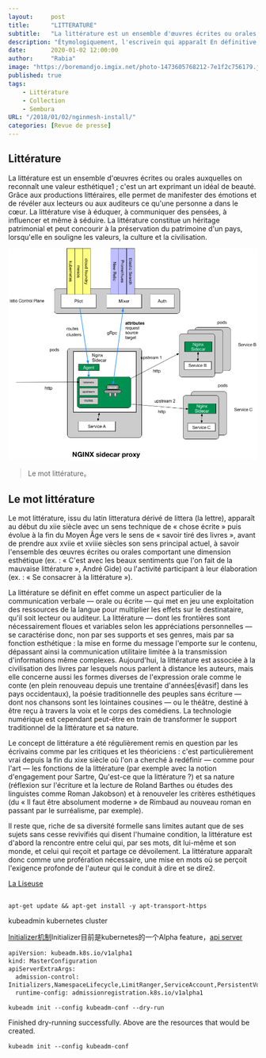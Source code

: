 ```yaml
---
layout:     post 
title:      "LITTERATURE"
subtitle:   "La littérature est un ensemble d'œuvres écrites ou orales auxquelles on reconnaît"
description: "Étymologiquement, l'escrivein qui apparaît En définitive, quels que soient les choix esthétiques de chaque auteur de ce recueil, le démon de la haine y est toujours nommé, seul moyen de l’exorciser. Muzirankoni, l’imbattable du Rwandais Augustin Gasake se termine par cette jolie invite, sans doute rituelle : « Je remets le conte là où je l’ai détaché, qui veut le perpétuer le prend. Et s’il est un endroit du monde où cela mérite d’être inlassablement rappelé…"
date:       2020-01-02 12:00:00
author:     "Rabia"
image: "https://boremandjo.imgix.net/photo-1473605768212-7e1f2c756179.jpg"
published: true
tags:
    - Littérature 
    - Collection
    - Sembura
URL: "/2018/01/02/nginmesh-install/"
categories: [Revue de presse]
---
```


## Littérature

La littérature est un ensemble d'œuvres écrites ou orales auxquelles on reconnaît une valeur esthétique1 ; c'est un art exprimant un idéal de beauté. Grâce aux productions littéraires, elle permet de manifester des émotions et de révéler aux lecteurs ou aux auditeurs ce qu'une personne a dans le cœur. La littérature vise à éduquer, à communiquer des pensées, à influencer et même à séduire. La littérature constitue un héritage patrimonial et peut concourir à la préservation du patrimoine d'un pays, lorsqu'elle en souligne les valeurs, la culture et la civilisation.

<!--more-->
![Nginmesh sidecar proxy](https://raw.githubusercontent.com/nginmesh/nginmesh/master/images/nginx_sidecar.png)

> Le mot littérature。

## Le mot littérature

Le mot littérature, issu du latin litteratura dérivé de littera (la lettre), apparaît au début du xiie siècle avec un sens technique de « chose écrite » puis évolue à la fin du Moyen Âge vers le sens de « savoir tiré des livres », avant de prendre aux xviie et xviiie siècles son sens principal actuel, à savoir l'ensemble des œuvres écrites ou orales comportant une dimension esthétique (ex. : « C'est avec les beaux sentiments que l'on fait de la mauvaise littérature », André Gide) ou l'activité participant à leur élaboration (ex. : « Se consacrer à la littérature »).

La littérature se définit en effet comme un aspect particulier de la communication verbale — orale ou écrite — qui met en jeu une exploitation des ressources de la langue pour multiplier les effets sur le destinataire, qu'il soit lecteur ou auditeur. La littérature — dont les frontières sont nécessairement floues et variables selon les appréciations personnelles — se caractérise donc, non par ses supports et ses genres, mais par sa fonction esthétique : la mise en forme du message l'emporte sur le contenu, dépassant ainsi la communication utilitaire limitée à la transmission d'informations même complexes. Aujourd'hui, la littérature est associée à la civilisation des livres par lesquels nous parlent à distance les auteurs, mais elle concerne aussi les formes diverses de l'expression orale comme le conte (en plein renouveau depuis une trentaine d'années[évasif] dans les pays occidentaux), la poésie traditionnelle des peuples sans écriture — dont nos chansons sont les lointaines cousines — ou le théâtre, destiné à être reçu à travers la voix et le corps des comédiens. La technologie numérique est cependant peut-être en train de transformer le support traditionnel de la littérature et sa nature.

Le concept de littérature a été régulièrement remis en question par les écrivains comme par les critiques et les théoriciens : c'est particulièrement vrai depuis la fin du xixe siècle où l'on a cherché à redéfinir — comme pour l'art — les fonctions de la littérature (par exemple avec la notion d'engagement pour Sartre, Qu'est-ce que la littérature ?) et sa nature (réflexion sur l'écriture et la lecture de Roland Barthes ou études des linguistes comme Roman Jakobson) et à renouveler les critères esthétiques (du « Il faut être absolument moderne » de Rimbaud au nouveau roman en passant par le surréalisme, par exemple).

Il reste que, riche de sa diversité formelle sans limites autant que de ses sujets sans cesse revivifiés qui disent l'humaine condition, la littérature est d'abord la rencontre entre celui qui, par ses mots, dit lui-même et son monde, et celui qui reçoit et partage ce dévoilement. La littérature apparaît donc comme une profération nécessaire, une mise en mots où se perçoit l'exigence profonde de l'auteur qui le conduit à dire et se dire2.

[La Liseuse](https://fr.wikipedia.org/wiki/Jean-Honor%C3%A9_Fragonard)


```

```


```
apt-get update && apt-get install -y apt-transport-https

```
kubeadmin kubernetes cluster

[Initializer机制](https://kubernetes.io/docs/admin/extensible-admission-controllers/#initializers)Initializer目前是kubernetes的一个Alpha feature，[api server](https://kubernetes.io/docs/admin/extensible-admission-controllers/#enable-initializers-alpha-feature)

```
apiVersion: kubeadm.k8s.io/v1alpha1
kind: MasterConfiguration
apiServerExtraArgs:
  admission-control: Initializers,NamespaceLifecycle,LimitRanger,ServiceAccount,PersistentVolumeLabel,DefaultStorageClass,ValidatingAdmissionWebhook,ResourceQuota,DefaultTolerationSeconds,MutatingAdmissionWebhook
  runtime-config: admissionregistration.k8s.io/v1alpha1
```

```
kubeadm init --config kubeadm-conf --dry-run
```
Finished dry-running successfully. Above are the resources that would be created.

```
kubeadm init --config kubeadm-conf
```


```